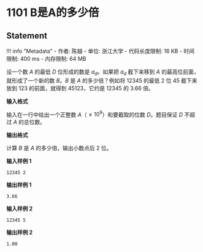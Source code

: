 
# 1101 B是A的多少倍

## Statement

!!! info "Metadata"
    - 作者: 陈越
    - 单位: 浙江大学
    - 代码长度限制: 16 KB
    - 时间限制: 400 ms
    - 内存限制: 64 MB

设一个数 $A$ 的最低 $D$ 位形成的数是 $a_d$。如果把 $a_d$ 截下来移到 $A$ 的最高位前面，就形成了一个新的数 $B$。$B$ 是 $A$ 的多少倍？例如将 12345 的最低 2 位 45 截下来放到 123 的前面，就得到 45123，它约是 12345 的 3.66 倍。

**输入格式**

输入在一行中给出一个正整数 $A$（$\le 10^9$）和要截取的位数 $D$。题目保证 $D$ 不超过 $A$ 的总位数。

**输出格式**

计算 $B$ 是 $A$ 的多少倍，输出小数点后 2 位。

**输入样例 1**
```plaintext
12345 2
```

**输出样例 1**
```plaintext
3.66
```

**输入样例 2**
```plaintext
12345 5
```

**输出样例 2**
```plaintext
1.00
```

